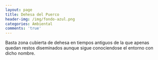 ```yaml
---
layout: page
title: Dehesa del Puerco
header-img: /img/fondo-azul.png
categories: Ambiental
comments: 'true'
---
```



Basta zona cubierta de dehesa en tiempos antiguos de la que apenas quedan restos diseminados  aunque sigue conociendose el entorno con dicho nombre.

<div class="photo-gallery">
<ul>
</ul>
</div>
